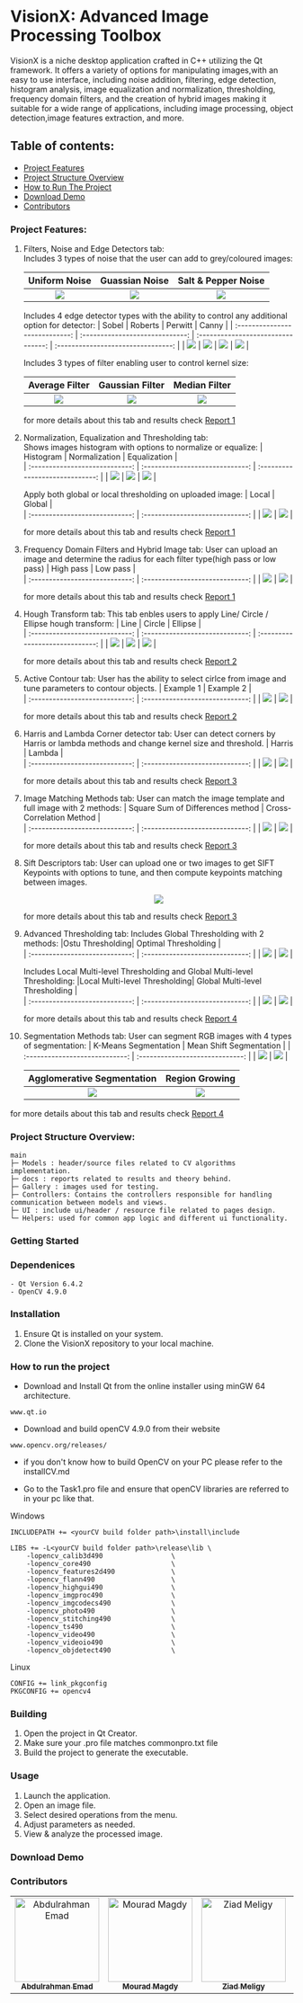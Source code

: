 # VisionX: Advanced Image Processing Toolbox

VisionX is a niche desktop application crafted in C++ utilizing the Qt framework. It offers a variety of options for manipulating images,with an easy to use interface, including noise addition, filtering, edge detection, histogram analysis, image equalization and normalization, thresholding, frequency domain filters, and the creation of hybrid images making it suitable for a wide range of applications, including image processing, object detection,image features extraction, and more.

## Table of contents:

- [Project Features](#project-features)
- [Project Structure Overview](#project-structure-overview)
- [How to Run The Project](#how-to-run-the-project)
- [Download Demo](#download-demo)
- [Contributors](#contributors)

### Project Features:

1. Filters, Noise and Edge Detectors tab:<br />
   Includes 3 types of noise that the user can add to grey/coloured images:

   |         Uniform Noise          |         Guassian Noise          |        Salt & Pepper Noise         |
   | :----------------------------: | :-----------------------------: | :--------------------------------: |
   | ![](Results/uniform-noise.jpg) | ![](Results/guassian-noise.jpg) | ![](Results/salt-pepper-noise.jpg) |

   Includes 4 edge detector types with the ability to control any additional option for detector:
   | Sobel | Roberts | Perwitt | Canny |
   | :----------------------------: | :-----------------------------: | :--------------------------------: | :--------------------------------: |
   | ![](Results/sobel-detector.jpg) | ![](Results/roberts-detector.jpg) | ![](Results/perwitt-detector.jpg) | ![](Results/canny-detector.jpg) |

   Includes 3 types of filter enabling user to control kernel size:

   |         Average Filter          |         Gaussian Filter          |         Median Filter          |
   | :-----------------------------: | :------------------------------: | :----------------------------: |
   | ![](Results/average-filter.jpg) | ![](Results/guassian-filter.jpg) | ![](Results/median-filter.jpg) |

   for more details about this tab and results check [Report 1](docs/Computer%20Vision%20Task%201%20Report%20%20.pdf)

2. Normalization, Equalization and Thresholding tab:<br />
   Shows images histogram with options to normalize or equalize:
   | Histogram | Normalization | Equalization |  
   | :----------------------------: | :-----------------------------: | :-----------------------------: |
   | ![](Results/histogram.png) | ![](Results/normalization.png) | ![](Results/equalizer.png) |

   Apply both global or local thresholding on uploaded image:
   | Local | Global |  
   | :----------------------------: | :-----------------------------: |
   | ![](Results/local-thresh.png) | ![](Results/global-thresh.png) |

   for more details about this tab and results check [Report 1](docs/Computer%20Vision%20Task%201%20Report%20%20.pdf)

3. Frequency Domain Filters and Hybrid Image tab:
   User can upload an image and determine the radius for each filter type(high pass or low pass)
   | High pass | Low pass |  
   | :----------------------------: | :-----------------------------: |
   | ![](Results/high-pass.png) | ![](Results/low-pass.png) |

   for more details about this tab and results check [Report 1](docs/Computer%20Vision%20Task%201%20Report%20%20.pdf)

4. Hough Transform tab:
   This tab enbles users to apply Line/ Circle / Ellipse hough transform:
   | Line | Circle | Ellipse |  
   | :----------------------------: | :-----------------------------: | :-----------------------------: |
   | ![](Results/hough-line.png) | ![](Results/hough-circle.png) | ![](Results/hough-ellipse.png) |

   for more details about this tab and results check [Report 2](docs/Computer%20Vision%20Task%202%20Report%20%20.pdf)

5. Active Contour tab:
   User has the ability to select cirlce from image and tune parameters to contour objects.
   | Example 1 | Example 2 |  
   | :----------------------------: | :-----------------------------: |
   | ![](Results/active-contour.png) | ![](Results/active-contour-2.png) |

   for more details about this tab and results check [Report 2](docs/Computer%20Vision%20Task%202%20Report%20%20.pdf)

6. Harris and Lambda Corner detector tab:
   User can detect corners by Harris or lambda methods and change kernel size and threshold.
   | Harris | Lambda |  
   | :----------------------------: | :-----------------------------: |
   | ![](Results/harris.png) | ![](Results/lambda.png) |

   for more details about this tab and results check [Report 3](docs/Computer%20Vision%20Task%203%20Report%20%20.pdf)

7. Image Matching Methods tab:
   User can match the image template and full image with 2 methods:
   | Square Sum of Differences method | Cross-Correlation Method |  
   | :----------------------------: | :-----------------------------: |
   | ![](Results/match-ssd.png) | ![](Results/match-ncc.png) |

   for more details about this tab and results check [Report 3](docs/Computer%20Vision%20Task%203%20Report%20%20.pdf)

8. Sift Descriptors tab:
   User can upload one or two images to get SIFT Keypoints with options to tune, and then compute keypoints matching between images.
   <p align="center">
     <img src="Results/sift-match.png" />
   </p>

   for more details about this tab and results check [Report 3](docs/Computer%20Vision%20Task%203%20Report%20%20.pdf)

9. Advanced Thresholding tab:
   Includes Global Thresholding with 2 methods:
   |Ostu Thresholding| Optimal Thresholding |  
   | :----------------------------: | :-----------------------------: |
   | ![](Results/ostu-thresh.png) | ![](Results/optimal-thres.png) |

   Includes Local Multi-level Thresholding and Global Multi-level Thresholding:
   |Local Multi-level Thresholding| Global Multi-level Thresholding |  
   | :----------------------------: | :-----------------------------: |
   | ![](Results/local-thresh-2.png) | ![](Results/multi-thresh.png) |

   for more details about this tab and results check [Report 4](docs/Computer%20Vision%20Task%204%20Report%20%20.pdf)

10. Segmentation Methods tab:
    User can segment RGB images with 4 types of segmentation:
    | K-Means Segmentation | Mean Shift Segmentation |
    | :----------------------------: | :-----------------------------: |
    | ![](Results/k-means.png) | ![](Results/mean-shift.png) |

    | Agglomerative Segmentation |         Region Growing          |
    | :------------------------: | :-----------------------------: |
    |  ![](Results/agg-seg.png)  | ![](Results/region-growing.png) |

for more details about this tab and results check [Report 4](docs/Computer%20Vision%20Task%204%20Report%20%20.pdf)

### Project Structure Overview:

```
main
├─ Models : header/source files related to CV algorithms implementation.
├─ docs : reports related to results and theory behind.
├─ Gallery : images used for testing.
├─ Controllers: Contains the controllers responsible for handling communication between models and views.
├─ UI : include ui/header / resource file related to pages design.
└─ Helpers: used for common app logic and different ui functionality.
```

### Getting Started

### Dependenices

    - Qt Version 6.4.2
    - OpenCV 4.9.0

### Installation

1. Ensure Qt is installed on your system.
2. Clone the VisionX repository to your local machine.

### How to run the project

- Download and Install Qt from the online installer using minGW 64 architecture.

```
www.qt.io
```

- Download and build openCV 4.9.0 from their website

```
www.opencv.org/releases/
```

- if you don't know how to build OpenCV on your PC please refer to the installCV.md

- Go to the Task1.pro file and ensure that openCV libraries are referred to in your pc like that.

Windows

```
INCLUDEPATH += <yourCV build folder path>\install\include

LIBS += -L<yourCV build folder path>\release\lib \
    -lopencv_calib3d490                 \
    -lopencv_core490                    \
    -lopencv_features2d490              \
    -lopencv_flann490                   \
    -lopencv_highgui490                 \
    -lopencv_imgproc490                 \
    -lopencv_imgcodecs490               \
    -lopencv_photo490                   \
    -lopencv_stitching490               \
    -lopencv_ts490                      \
    -lopencv_video490                   \
    -lopencv_videoio490                 \
    -lopencv_objdetect490               \
```

Linux

```
CONFIG += link_pkgconfig
PKGCONFIG += opencv4
```

### Building

1. Open the project in Qt Creator.
2. Make sure your .pro file matches commonpro.txt file
3. Build the project to generate the executable.

### Usage

1. Launch the application.
2. Open an image file.
3. Select desired operations from the menu.
4. Adjust parameters as needed.
5. View & analyze the processed image.

### Download Demo

### Contributors

<table>
  <tr>
      <td align="center">
    <a href="https://github.com/abduelrahmanemad" target="_black">
    <img src="https://avatars.githubusercontent.com/u/104274128?v=4" width="150px;" alt="Abdulrahman Emad"/>
    <br />
    <sub><b>Abdulrahman Emad</b></sub></a>
    </td>
    <td align="center">
    <a href="https://github.com/mouradmagdy" target="_black">
    <img src="https://avatars.githubusercontent.com/u/89527761?v=4" width="150px;" alt="Mourad Magdy"/>
    <br />
    <sub><b>Mourad Magdy</b></sub></a>
    <td align="center">
    <a href="https://github.com/ZiadMeligy" target="_black">
    <img src="https://avatars.githubusercontent.com/u/89343979?v=4" width="150px;" alt="Ziad Meligy"/>
    <br />
    <sub><b>Ziad Meligy</b></sub></a>
    </td>
    </td>
    <td align="center">
    <a href="https://github.com/Maskuerade" target="_black">
    <img src="https://avatars.githubusercontent.com/u/106713214?v=4" width="150px;" alt="Mariam Ahmed"/>
    <br />
    <sub><b>Mariam Ahmed</b></sub></a>
    </td>
     <td align="center">
    <a href="https://github.com/Youssef-Ashraf71" target="_black">
    <img src="https://avatars.githubusercontent.com/u/83988379?v=4" width="150px;" alt="Youssef Ashraf"/>
    <br />
    <sub><b>Youssef Ashraf</b></sub></a>
    </td>
      </tr>
 </table>
